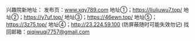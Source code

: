 
兴趣院新地址：
发布页：www.xqy789.com
地址①；https://liuliuwu7.top/
地址②；https://y7uf.top/
地址③；https://46ewn.top/
地址⑤；https://3z75.top/
地址④；http://23.224.59.100 (防屏蔽随时可能失效勿记)
找回邮箱：qiqiwuqi7757@gmail.com

